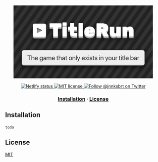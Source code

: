 <p align="center">
  <a href="https://titlerun.xyz">
    <img src="og-image.png" alt="TitleRun—the game that only exists in your title bar" width=450/>
  </a>
</p>

<p align="center">
  <a href="https://app.netlify.com/sites/titlerun/deploys">
    <img src="https://api.netlify.com/api/v1/badges/247ae2ed-5918-4818-970e-4cf81794dfd8/deploy-status" alt="Netlify status" />
  </a>
  <a href="https://github.com/janniks/TitleRun/blob/master/LICENSE">
    <img src="https://img.shields.io/badge/license-MIT-blue.svg" alt="MIT license" />
  </a>
  <a href="https://twitter.com/intent/follow?screen_name=jnnksbrt">
    <img src="https://img.shields.io/twitter/follow/jnnksbrt.svg?label=Follow%20@jnnksbrt" alt="Follow @jnnksbrt on Twitter" />
  </a>
</p>

<h3 align="center">
  <a href="#installation-">Installation</a>
  <span> · </span>
  <a href="#license">License</a>
</h3>

## Installation

`todo`

## License

[MIT](LICENSE)
